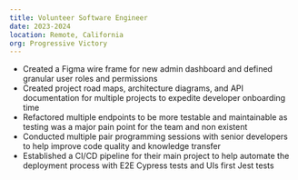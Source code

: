 ```yaml
---
title: Volunteer Software Engineer
date: 2023-2024
location: Remote, California
org: Progressive Victory
---
```


- Created a Figma wire frame for new admin dashboard and defined granular user roles and permissions
- Created project road maps, architecture diagrams, and API documentation for multiple projects to expedite developer onboarding time
- Refactored multiple endpoints to be more testable and maintainable as testing was a major pain point for the team and non existent
- Conducted multiple pair programming sessions with senior developers to help improve code quality and knowledge transfer
- Established a CI/CD pipeline for their main project to help automate the deployment process with E2E Cypress tests and UIs first Jest tests
